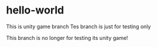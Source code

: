 # hello-world

This is unity game branch
Tes branch is just for testing only

This branch is no longer for testing
its unity game!
